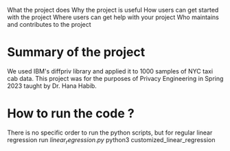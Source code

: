 What the project does
Why the project is useful
How users can get started with the project
Where users can get help with your project
Who maintains and contributes to the project


# Summary of the project
We used IBM's diffpriv library and applied it to 1000 samples of NYC taxi cab data. This project was for the purposes of Privacy Engineering in Spring 2023 taught by Dr. Hana Habib.

# How to run the code ?

There is no specific order to run the python scripts, but for regular linear regression run $linear_regression.py$
python3 customized_linear_regression